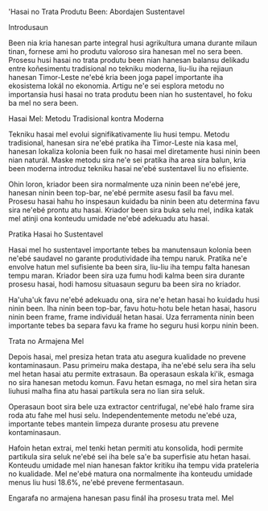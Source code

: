 'Hasai no Trata Produtu Been: Abordajen Sustentavel

Introdusaun

Been nia kria hanesan parte integral husi agrikultura umana durante milaun tinan, fornese ami ho produtu valoroso sira hanesan mel no sera been. Prosesu husi hasai no trata produtu been nian hanesan balansu delikadu entre koñesimentu tradisional no tekniku moderna, liu-liu iha rejiaun hanesan Timor-Leste ne'ebé kria been joga papel importante iha ekosistema lokál no ekonomia. Artigu ne'e sei esplora metodu no importansia husi hasai no trata produtu been nian ho sustentavel, ho foku ba mel no sera been.

Hasai Mel: Metodu Tradisional kontra Moderna

Tekniku hasai mel evolui signifikativamente liu husi tempu. Metodu tradisional, hanesan sira ne'ebé pratika iha Timor-Leste nia kasa mel, hanesan lokaliza kolonia been fuik no hasai mel diretamente husi ninin been nian naturál. Maske metodu sira ne'e sei pratika iha area sira balun, kria been moderna introduz tekniku hasai ne'ebé sustentavel liu no efisiente.

Ohin loron, kriador been sira normalmente uza ninin been ne'ebé jere, hanesan ninin been top-bar, ne'ebé permite asesu fasil ba favu mel. Prosesu hasai hahu ho inspesaun kuidadu ba ninin been atu determina favu sira ne'ebé prontu atu hasai. Kriador been sira buka selu mel, indika katak mel atinji ona konteudu umidade ne'ebé adekuadu atu hasai.

Pratika Hasai ho Sustentavel

Hasai mel ho sustentavel importante tebes ba manutensaun kolonia been ne'ebé saudavel no garante produtividade iha tempu naruk. Pratika ne'e envolve hatun mel sufisiente ba been sira, liu-liu iha tempu falta hanesan tempu maran. Kriador been sira uza fumu hodi kalma been sira durante prosesu hasai, hodi hamosu situasaun seguru ba been sira no kriador.

Ha'uha'uk favu ne'ebé adekuadu ona, sira ne'e hetan hasai ho kuidadu husi ninin been. Iha ninin been top-bar, favu hotu-hotu bele hetan hasai, hasoru ninin been frame, frame individuál hetan hasai. Uza ferramenta ninin been importante tebes ba separa favu ka frame ho seguru husi korpu ninin been.

Trata no Armajena Mel

Depois hasai, mel presiza hetan trata atu asegura kualidade no prevene kontaminasaun. Pasu primeiru maka destapa, iha ne'ebé selu sera iha selu mel hetan hasai atu permite extrasaun. Ba operasaun eskala ki'ik, esmaga no sira hanesan metodu komun. Favu hetan esmaga, no mel sira hetan sira liuhusi malha fina atu hasai partikula sera no lian sira seluk.

Operasaun boot sira bele uza extractor centrifugal, ne'ebé halo frame sira roda atu fahe mel husi selu. Independentemente metodu ne'ebé uza, importante tebes mantein limpeza durante prosesu atu prevene kontaminasaun.

Hafoin hetan extrai, mel tenki hetan permiti atu konsolida, hodi permite partikula sira seluk ne'ebé sei iha bele sa'e ba superfisie atu hetan hasai. Konteudu umidade mel nian hanesan faktor kritiku iha tempu vida prateleria no kualidade. Mel ne'ebé matura ona normalmente iha konteudu umidade menus liu husi 18.6%, ne'ebé prevene fermentasaun.

Engarafa no armajena hanesan pasu finál iha prosesu trata mel. Mel